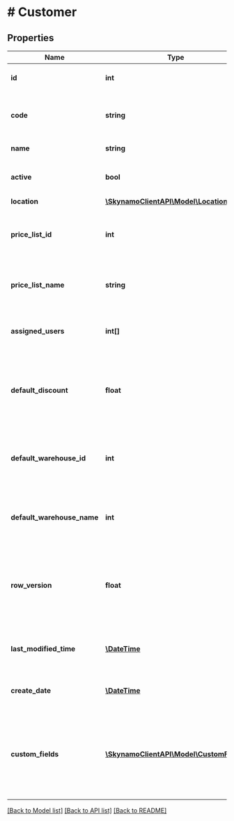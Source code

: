 # # Customer

## Properties

Name | Type | Description | Notes
------------ | ------------- | ------------- | -------------
**id** | **int** | The unique id of the customer | [optional]
**code** | **string** | The unique code associated with this customer | [optional]
**name** | **string** | The name of the customer | [optional]
**active** | **bool** | Whether or not the customer is active | [optional] [default to true]
**location** | [**\SkynamoClientAPI\Model\Location**](Location.md) |  | [optional]
**price_list_id** | **int** | The unique identifier of the price list associated with this customer | [optional]
**price_list_name** | **string** | The name of the price list associated with this customer | [optional]
**assigned_users** | **int[]** | List of user ids that are assigned to this customer | [optional]
**default_discount** | **float** | The default discount applied for this customer when creating orders | [optional] [default to 0.0]
**default_warehouse_id** | **int** | The unique identifier of the warehouse associated with this customer | [optional]
**default_warehouse_name** | **int** | The name of the warehouse associated with this customer | [optional]
**row_version** | **float** | An automatically generated, unique number used to version-stamp table rows in the database | [optional]
**last_modified_time** | [**\DateTime**](\DateTime.md) | The last time this customer was modified | [optional]
**create_date** | [**\DateTime**](\DateTime.md) | The time at which this customer was created | [optional]
**custom_fields** | [**\SkynamoClientAPI\Model\CustomField[]**](CustomField.md) | Certain custom fields may be required depending on the custom fields that have been set up | [optional]

[[Back to Model list]](../../README.md#models) [[Back to API list]](../../README.md#endpoints) [[Back to README]](../../README.md)
